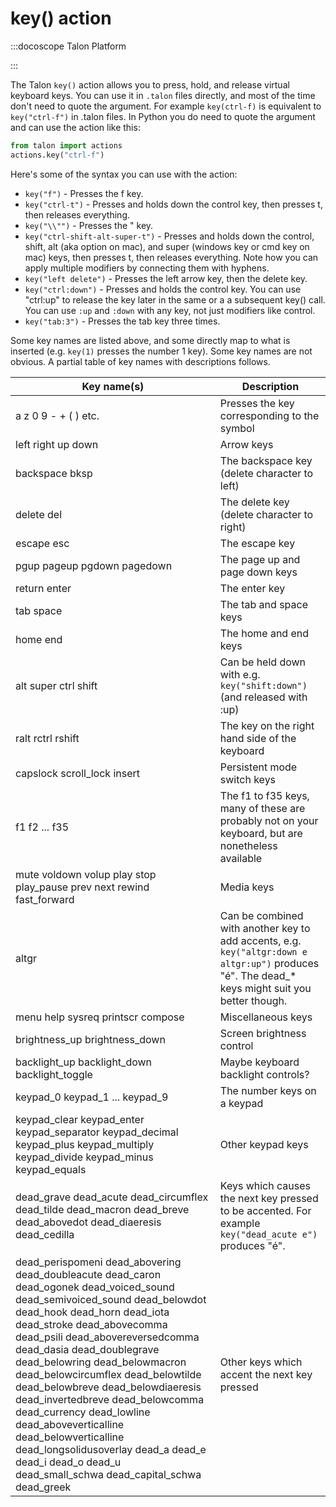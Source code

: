 # key() action

:::docoscope Talon Platform

:::

The Talon `key()` action allows you to press, hold, and release virtual keyboard keys. You can use it in `.talon` files directly, and most of the time don't need to quote the argument. For example `key(ctrl-f)` is equivalent to `key("ctrl-f")` in .talon files. In Python you do need to quote the argument and can use the action like this:

```python
from talon import actions
actions.key("ctrl-f")
```

Here's some of the syntax you can use with the action:

- `key("f")` - Presses the f key.
- `key("ctrl-t")` - Presses and holds down the control key, then presses t, then releases everything.
- `key("\\"")` - Presses the " key.
- `key("ctrl-shift-alt-super-t")` - Presses and holds down the control, shift, alt (aka option on mac), and super (windows key or cmd key on mac) keys, then presses t, then releases everything. Note how you can apply multiple modifiers by connecting them with hyphens.
- `key("left delete")` - Presses the left arrow key, then the delete key.
- `key("ctrl:down")` - Presses and holds the control key. You can use "ctrl:up" to release the key later in the same or a a subsequent key() call. You can use `:up` and `:down` with any key, not just modifiers like control.
- `key("tab:3")` - Presses the tab key three times.

Some key names are listed above, and some directly map to what is inserted (e.g. `key(1)` presses the number 1 key). Some key names are not obvious. A partial table of key names with descriptions follows.

| Key name(s)                                                                                                                                                                                                                                                                                                                                                                                                                                                                                                                                                                           | Description                                                                                                                                               |
| ------------------------------------------------------------------------------------------------------------------------------------------------------------------------------------------------------------------------------------------------------------------------------------------------------------------------------------------------------------------------------------------------------------------------------------------------------------------------------------------------------------------------------------------------------------------------------------- | --------------------------------------------------------------------------------------------------------------------------------------------------------- |
| a z 0 9 - + ( ) etc.                                                                                                                                                                                                                                                                                                                                                                                                                                                                                                                                                                  | Presses the key corresponding to the symbol                                                                                                               |
| left right up down                                                                                                                                                                                                                                                                                                                                                                                                                                                                                                                                                                    | Arrow keys                                                                                                                                                |
| backspace bksp                                                                                                                                                                                                                                                                                                                                                                                                                                                                                                                                                                        | The backspace key (delete character to left)                                                                                                              |
| delete del                                                                                                                                                                                                                                                                                                                                                                                                                                                                                                                                                                            | The delete key (delete character to right)                                                                                                                |
| escape esc                                                                                                                                                                                                                                                                                                                                                                                                                                                                                                                                                                            | The escape key                                                                                                                                            |
| pgup pageup pgdown pagedown                                                                                                                                                                                                                                                                                                                                                                                                                                                                                                                                                           | The page up and page down keys                                                                                                                            |
| return enter                                                                                                                                                                                                                                                                                                                                                                                                                                                                                                                                                                          | The enter key                                                                                                                                             |
| tab space                                                                                                                                                                                                                                                                                                                                                                                                                                                                                                                                                                             | The tab and space keys                                                                                                                                    |
| home end                                                                                                                                                                                                                                                                                                                                                                                                                                                                                                                                                                              | The home and end keys                                                                                                                                     |
| alt super ctrl shift                                                                                                                                                                                                                                                                                                                                                                                                                                                                                                                                                                  | Can be held down with e.g. `key("shift:down")` (and released with :up)                                                                                    |
| ralt rctrl rshift                                                                                                                                                                                                                                                                                                                                                                                                                                                                                                                                                                     | The key on the right hand side of the keyboard                                                                                                            |
| capslock scroll_lock insert                                                                                                                                                                                                                                                                                                                                                                                                                                                                                                                                                           | Persistent mode switch keys                                                                                                                               |
| f1 f2 ... f35                                                                                                                                                                                                                                                                                                                                                                                                                                                                                                                                                                         | The f1 to f35 keys, many of these are probably not on your keyboard, but are nonetheless available                                                        |
| mute voldown volup play stop play_pause prev next rewind fast_forward                                                                                                                                                                                                                                                                                                                                                                                                                                                                                                                 | Media keys                                                                                                                                                |
| altgr                                                                                                                                                                                                                                                                                                                                                                                                                                                                                                                                                                                 | Can be combined with another key to add accents, e.g. `key("altgr:down e altgr:up")` produces "&eacute;". The dead\_\* keys might suit you better though. |
| menu help sysreq printscr compose                                                                                                                                                                                                                                                                                                                                                                                                                                                                                                                                                     | Miscellaneous keys                                                                                                                                        |
| brightness_up brightness_down                                                                                                                                                                                                                                                                                                                                                                                                                                                                                                                                                         | Screen brightness control                                                                                                                                 |
| backlight_up backlight_down backlight_toggle                                                                                                                                                                                                                                                                                                                                                                                                                                                                                                                                          | Maybe keyboard backlight controls?                                                                                                                        |
| keypad_0 keypad_1 ... keypad_9                                                                                                                                                                                                                                                                                                                                                                                                                                                                                                                                                        | The number keys on a keypad                                                                                                                               |
| keypad_clear keypad_enter keypad_separator keypad_decimal keypad_plus keypad_multiply keypad_divide keypad_minus keypad_equals                                                                                                                                                                                                                                                                                                                                                                                                                                                        | Other keypad keys                                                                                                                                         |
| dead_grave dead_acute dead_circumflex dead_tilde dead_macron dead_breve dead_abovedot dead_diaeresis dead_cedilla                                                                                                                                                                                                                                                                                                                                                                                                                                                                     | Keys which causes the next key pressed to be accented. For example `key("dead_acute e")` produces "&eacute;".                                             |
| dead_perispomeni dead_abovering dead_doubleacute dead_caron dead_ogonek dead_voiced_sound dead_semivoiced_sound dead_belowdot dead_hook dead_horn dead_iota dead_stroke dead_abovecomma dead_psili dead_abovereversedcomma dead_dasia dead_doublegrave dead_belowring dead_belowmacron dead_belowcircumflex dead_belowtilde dead_belowbreve dead_belowdiaeresis dead_invertedbreve dead_belowcomma dead_currency dead_lowline dead_aboveverticalline dead_belowverticalline dead_longsolidusoverlay dead_a dead_e dead_i dead_o dead_u dead_small_schwa dead_capital_schwa dead_greek | Other keys which accent the next key pressed                                                                                                              |
